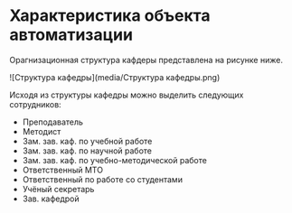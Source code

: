 # Характеристика объекта автоматизации



Орагнизационная структура кафдеры представлена на рисунке ниже.

![Структура кафедры](media/Структура кафедры.png)



Исходя из структуры кафедры можно выделить следующих сотрудников:

- Преподаватель
- Методист
- Зам. зав. каф. по учебной работе
- Зам. зав. каф. по научной работе
- Зам. зав. каф. по учебно-методической работе
- Ответственный МТО
- Ответственный по работе со студентами
- Учёный секретарь
- Зав. кафедрой

